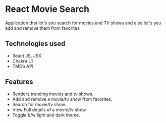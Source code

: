 # React Movie Search

Application that let's you search for movies and TV shows and also let's you add and remove them from favorites

## Technologies used
- React JS, JSX
- Chakra UI
- TMDb API

## Features
- Renders trending movies and tv shows.
- Add and remove a movie/tv show from favorites.
- Search for movie/tv show.
- View Full details of a movie/tv show.
- Toggle b/w light and dark theme.